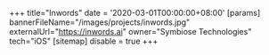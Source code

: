 +++
title="Inwords"
date = '2020-03-01T00:00:00+08:00'
[params]
  bannerFileName="/images/projects/inwords.jpg"
  externalUrl="https://inwords.ai"
  owner="Symbiose Technologies"
  tech="iOS"
[sitemap]
  disable = true
+++
